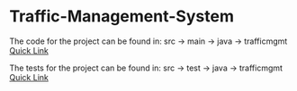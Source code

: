 # Traffic-Management-System

The code for the project can be found in: 
src -> main -> java -> trafficmgmt
[Quick Link](https://github.com/NodnarbTrue/Traffic-Management-System/tree/main/trafficmgmt/src/main/java/trafficmgmt)

The tests for the project can be found in: 
src -> test -> java -> trafficmgmt 
[Quick Link](https://github.com/NodnarbTrue/Traffic-Management-System/tree/main/trafficmgmt/src/test/java/trafficmgmt)

